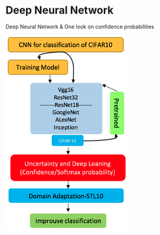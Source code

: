 # Deep Neural Network 
Deep Neural Network & One look on confidence probabilities 

![Alt text](workflow.png?raw=true "Title")
